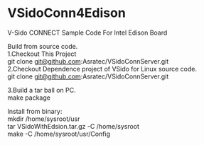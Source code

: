 # VSidoConn4Edison  
V-Sido CONNECT Sample Code For Intel Edison Board  
  
  
Build from source code.  
1.Checkout This Project  
   git clone git@github.com:Asratec/VSidoConnServer.git  
2.Checkout Dependence project of VSido for Linux source code.  
	git clone git@github.com:Asratec/VSidoConnServer.git  
  
3.Build a tar ball on PC.  
	make package  
  
Install from binary:  
	mkdir /home/sysroot/usr  
	tar VSidoWithEdsion.tar.gz -C /home/sysroot  
	make -C /home/sysroot/usr/Config  
	
	
